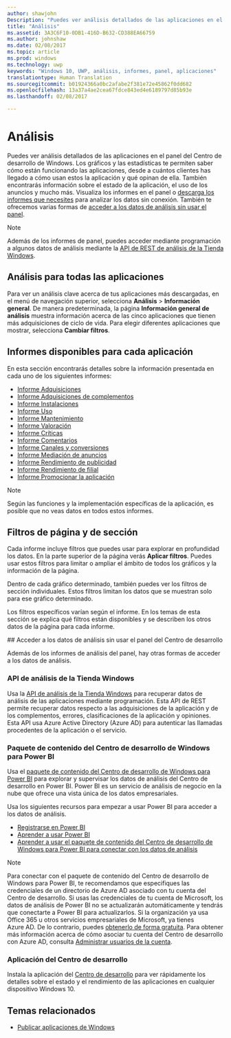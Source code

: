 ```yaml
---
author: shawjohn
Description: "Puedes ver análisis detallados de las aplicaciones en el panel del Centro de desarrollo de Windows."
title: "Análisis"
ms.assetid: 3A3C6F10-0DB1-416D-B632-CD388EA66759
ms.author: johnshaw
ms.date: 02/08/2017
ms.topic: article
ms.prod: windows
ms.technology: uwp
keywords: "Windows 10, UWP, análisis, informes, panel, aplicaciones"
translationtype: Human Translation
ms.sourcegitcommit: b01924366a0bc2afabe2f381e72e45862f0dd682
ms.openlocfilehash: 13a37a4ae2cea67fdce843ed4e6189797d85b93e
ms.lasthandoff: 02/08/2017

---
```


# <a name="analytics"></a>Análisis

Puedes ver análisis detallados de las aplicaciones en el panel del Centro de desarrollo de Windows. Los gráficos y las estadísticas te permiten saber cómo están funcionando las aplicaciones, desde a cuántos clientes has llegado a cómo usan estos la aplicación y qué opinan de ella. También encontrarás información sobre el estado de la aplicación, el uso de los anuncios y mucho más. Visualiza los informes en el panel o [descarga los informes que necesites](download-analytic-reports.md) para analizar los datos sin conexión. También te ofrecemos varias formas de [acceder a los datos de análisis sin usar el panel](#no-dashboard).

> [!NOTE]
> Además de los informes de panel, puedes acceder mediante programación a algunos datos de análisis mediante la [API de REST de análisis de la Tienda Windows](../monetize/access-analytics-data-using-windows-store-services.md).

## <a name="analytics-for-all-your-apps"></a>Análisis para todas las aplicaciones

Para ver un análisis clave acerca de tus aplicaciones más descargadas, en el menú de navegación superior, selecciona **Análisis** > **Información general**. De manera predeterminada, la página **Información general de análisis** muestra información acerca de las cinco aplicaciones que tienen más adquisiciones de ciclo de vida. Para elegir diferentes aplicaciones que mostrar, selecciona **Cambiar filtros**.

## <a name="available-reports-for-each-app"></a>Informes disponibles para cada aplicación

En esta sección encontrarás detalles sobre la información presentada en cada uno de los siguientes informes:

-   [Informe Adquisiciones](acquisitions-report.md)
-   [Informe Adquisiciones de complementos](add-on-acquisitions-report.md)
-   [Informe Instalaciones](installs-report.md)
-   [Informe Uso](usage-report.md)
-   [Informe Mantenimiento](health-report.md)
-   [Informe Valoración](ratings-report.md)
-   [Informe Críticas](reviews-report.md)
-   [Informe Comentarios](feedback-report.md)
-   [Informe Canales y conversiones](channels-and-conversions-report.md)
-   [Informe Mediación de anuncios](ad-mediation-report.md)
-   [Informe Rendimiento de publicidad](advertising-performance-report.md)
-   [Informe Rendimiento de filial](affiliates-performance-report.md)
-   [Informe Promocionar la aplicación](promote-your-app-report.md)

> [!NOTE]
> Según las funciones y la implementación específicas de la aplicación, es posible que no veas datos en todos estos informes.

## <a name="page-and-section-filters"></a>Filtros de página y de sección

Cada informe incluye filtros que puedes usar para explorar en profundidad los datos. En la parte superior de la página verás **Aplicar filtros**. Puedes usar estos filtros para limitar o ampliar el ámbito de todos los gráficos y la información de la página.

Dentro de cada gráfico determinado, también puedes ver los filtros de sección individuales. Estos filtros limitan los datos que se muestran solo para ese gráfico determinado.

Los filtros específicos varían según el informe. En los temas de esta sección se explica qué filtros están disponibles y se describen los otros datos de la página para cada informe.

<span id="no-dashboard"/>
## <a name="access-analytics-data-without-using-the-dev-center-dashboard"></a>Acceder a los datos de análisis sin usar el panel del Centro de desarrollo

Además de los informes de análisis del panel, hay otras formas de acceder a los datos de análisis.

### <a name="windows-store-analytics-api"></a>API de análisis de la Tienda Windows

Usa la [API de análisis de la Tienda Windows](../monetize/access-analytics-data-using-windows-store-services.md) para recuperar datos de análisis de las aplicaciones mediante programación. Esta API de REST permite recuperar datos respecto a las adquisiciones de la aplicación y de los complementos, errores, clasificaciones de la aplicación y opiniones. Esta API usa Azure Active Directory (Azure AD) para autenticar las llamadas procedentes de la aplicación o el servicio.

### <a name="windows-dev-center-content-pack-for-power-bi"></a>Paquete de contenido del Centro de desarrollo de Windows para Power BI

Usa el [paquete de contenido del Centro de desarrollo de Windows para Power BI](https://powerbi.microsoft.com/documentation/powerbi-content-pack-windows-dev-center/) para explorar y supervisar los datos de análisis del Centro de desarrollo en Power BI. Power BI es un servicio de análisis de negocio en la nube que ofrece una vista única de los datos empresariales.

Usa los siguientes recursos para empezar a usar Power BI para acceder a los datos de análisis.

* [Registrarse en Power BI](https://powerbi.microsoft.com/documentation/powerbi-service-self-service-signup-for-power-bi/)
* [Aprender a usar Power BI](https://powerbi.microsoft.com/guided-learning/)
* [Aprender a usar el paquete de contenido del Centro de desarrollo de Windows para Power BI para conectar con los datos de análisis](https://powerbi.microsoft.com/documentation/powerbi-content-pack-windows-dev-center/)

> [!NOTE]
> Para conectar con el paquete de contenido del Centro de desarrollo de Windows para Power BI, te recomendamos que especifiques las credenciales de un directorio de Azure AD asociado con tu cuenta del Centro de desarrollo. Si usas las credenciales de tu cuenta de Microsoft, los datos de análisis de Power BI no se actualizarán automáticamente y tendrás que conectarte a Power BI para actualizarlos. Si la organización ya usa Office 365 u otros servicios empresariales de Microsoft, ya tienes Azure AD. De lo contrario, puedes [obtenerlo de forma gratuita](http://go.microsoft.com/fwlink/p/?LinkId=703757). Para obtener más información acerca de cómo asociar tu cuenta del Centro de desarrollo con Azure AD, consulta [Administrar usuarios de la cuenta](manage-account-users.md).

### <a name="dev-center-app"></a>Aplicación del Centro de desarrollo

Instala la aplicación del [Centro de desarrollo](https://www.microsoft.com/store/apps/dev-center/9nblggh4r5ws) para ver rápidamente los detalles sobre el estado y el rendimiento de las aplicaciones en cualquier dispositivo Windows 10.

## <a name="related-topics"></a>Temas relacionados
- [Publicar aplicaciones de Windows](index.md)

